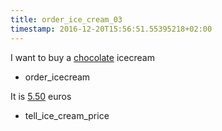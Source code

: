 ```yaml
---
title: order_ice_cream_03
timestamp: 2016-12-20T15:56:51.55395218+02:00
---
```


I want to buy a [chocolate](flavour) icecream
* order_icecream

It is [5.50](currency/price) euros
* tell_ice_cream_price
